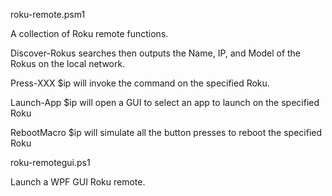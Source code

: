 roku-remote.psm1

A collection of Roku remote functions.

Discover-Rokus searches then outputs the Name, IP, and Model of the Rokus on the local network.

Press-XXX $ip will invoke the command on the specified Roku.

Launch-App $ip will open a GUI to select an app to launch on the specified Roku

RebootMacro $ip will simulate all the button presses to reboot the specified Roku



roku-remotegui.ps1

Launch a WPF GUI Roku remote.

